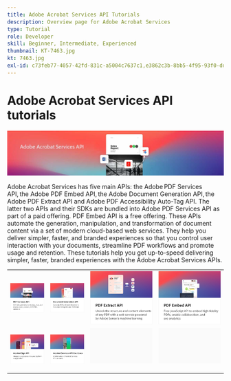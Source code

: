 ```yaml
---
title: Adobe Acrobat Services API Tutorials
description: Overview page for Adobe Acrobat Services
type: Tutorial
role: Developer
skill: Beginner, Intermediate, Experienced
thumbnail: KT-7463.jpg
kt: 7463.jpg
exl-id: c73feb77-4057-42fd-831c-a5004c7637c1,e3862c3b-8bb5-4f95-93f0-dd3d4e9e0afa
---
```


# Adobe Acrobat Services API tutorials

![Acrobat Services Banner](assets/acrobatserviceshero.jpg)

Adobe Acrobat Services has five main APIs: the Adobe PDF Services API, the Adobe PDF Embed API, the Adobe Document Generation API, the Adobe PDF Extract API and Adobe PDF Accessibility Auto-Tag API. The latter two APIs and their SDKs are bundled into Adobe PDF Services API as part of a paid offering. PDF Embed API is a free offering. These APIs automate the generation, manipulation, and transformation of document content via a set of modern cloud-based web services. They help you deliver simpler, faster, and branded experiences so that you control user interaction with your documents, streamline PDF workflows and promote usage and retention. These tutorials help you get up-to-speed delivering simpler, faster, branded experiences with the Adobe Acrobat Services APIs.

<table style="table-layout:fixed">
<tr>
 <td>
   <a href="pdfservices/overview-pdfservices.md">
      <img alt="PDF Services API" src="assets/pdfservicescard.png" />
   </a>
  </td>
  <td>
   <a href="docgen/overview-docgen.md">
      <img alt="Document Generation API" src="assets/docgencard.png" />
   </a>
  </td>
  <td>
   <a href="pdfextract/overview-extract.md">
      <img alt="PDF Extract API" src="assets/pdfextractcard.png" />
   </a>
  </td>
  <td>
   <a href="pdfembed/overview-embed.md">
      <img alt="Getting started with Adobe PDF Tools API and Java" src="assets/pdfembedcard.png" />
   </a>
  </td>
</tr>
<tr>
  <td>
   <a href="acrobatsign/overview-sign.md">
      <img alt="Acrobat Sign API" src="assets/acrobatsigncard.png" />
   </a>
  </td>
 <td>
   <a href="usecases/overview-usecases.md">
      <img alt="Adobe Acrobat Services API use cases" src="assets/usecasescard.png" />
   </a>
  </td>
  <td>
    <img alt="Spacer" src="assets/GrayBanner_Placeholder.png" />
    <div>
    <br>
  </td>
  <td>
    <img alt="Spacer" src="assets/GrayBanner_Placeholder.png" />
    <div>
    <br>
  </td>
</tr>
</table>